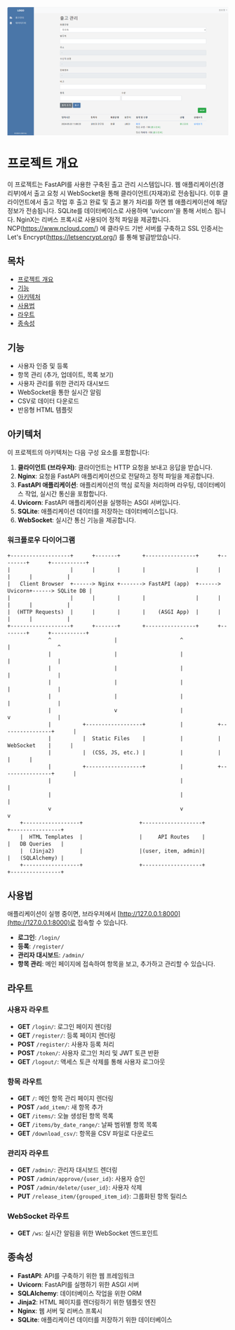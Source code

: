 ![Project Logo](doc/index.PNG)
  
# 프로젝트 개요

이 프로젝트는 FastAPI를 사용한 구축된 출고 관리 시스템입니다. 웹 애플리케이션(경리부)에서 출고 요청 시 WebSocket을 통해 클라이언트(자재과)로 전송됩니다. 이후 클라이언트에서 출고 작업 후 출고 완료 및 출고 불가 처리를 하면 웹 애플리케이션에 해당 정보가 전송됩니다. SQLite를 데이터베이스로 사용하며 'uvicorn'을 통해 서비스 됩니다. NginX는 리버스 프록시로 사용되어 정적 파일을 제공합니다. NCP(https://www.ncloud.com/) 에 클라우드 기반 서버를 구축하고 SSL 인증서는 Let's Encrypt(https://letsencrypt.org/) 를 통해 발급받았습니다.
 
## 목차

- [프로젝트 개요](#프로젝트-개요)
- [기능](#기능)
- [아키텍처](#아키텍처)
- [사용법](#사용법)
- [라우트](#라우트)
- [종속성](#종속성)
 
## 기능

- 사용자 인증 및 등록
- 항목 관리 (추가, 업데이트, 목록 보기)
- 사용자 관리를 위한 관리자 대시보드
- WebSocket을 통한 실시간 알림
- CSV로 데이터 다운로드
- 반응형 HTML 템플릿

## 아키텍처

이 프로젝트의 아키텍처는 다음 구성 요소를 포함합니다:

1. **클라이언트 (브라우저)**: 클라이언트는 HTTP 요청을 보내고 응답을 받습니다.
2. **Nginx**: 요청을 FastAPI 애플리케이션으로 전달하고 정적 파일을 제공합니다.
3. **FastAPI 애플리케이션**: 애플리케이션의 핵심 로직을 처리하며 라우팅, 데이터베이스 작업, 실시간 통신을 포함합니다.
4. **Uvicorn**: FastAPI 애플리케이션을 실행하는 ASGI 서버입니다.
5. **SQLite**: 애플리케이션 데이터를 저장하는 데이터베이스입니다.
6. **WebSocket**: 실시간 통신 기능을 제공합니다.

### 워크플로우 다이어그램

```plaintext
+-------------------+      +-------+       +----------------+      +--------+      +-----------+
|                   |      |       |       |                |      |        |      |           |
|   Client Browser  +------> Nginx +-------> FastAPI (app)  +------> Uvicorn+------> SQLite DB |
|                   |      |       |       |                |      |        |      |           |
|  (HTTP Requests)  |      |       |       |    (ASGI App)  |      |        |      |           |
+-------------------+      +-------+       +----------------+      +--------+      +-----------+
             ^                    |                    ^                   |               ^
             |                    |                    |                   |               |
             |                    |                    |                   |               |
             |                    |                    |                   |               |
             |                    |                    |                   |               |
             |                    v                    |                   v               |
             |          +------------------+           |           +----------------+      |
             |          |  Static Files    |           |           |   WebSocket    |      |
             |          |  (CSS, JS, etc.) |           |           |                |      |
             |          +------------------+           |           +----------------+      |
             |                                         |                                   |
             |                                         |                                   |
             v                                         v                                   v
    +------------------+                  +-------------------+                 +----------------+
    |  HTML Templates  |                  |     API Routes    |                 |   DB Queries   |
    |  (Jinja2)        |                  |(user, item, admin)|                 |   (SQLAlchemy) |
    +------------------+                  +-------------------+                 +----------------+
```

## 사용법

애플리케이션이 실행 중이면, 브라우저에서 [http://127.0.0.1:8000](http://127.0.0.1:8000)로 접속할 수 있습니다.

- **로그인**: `/login/`
- **등록**: `/register/`
- **관리자 대시보드**: `/admin/`
- **항목 관리**: 메인 페이지에 접속하여 항목을 보고, 추가하고 관리할 수 있습니다.

## 라우트

### 사용자 라우트

- **GET** `/login/`: 로그인 페이지 렌더링
- **GET** `/register/`: 등록 페이지 렌더링
- **POST** `/register/`: 사용자 등록 처리
- **POST** `/token/`: 사용자 로그인 처리 및 JWT 토큰 반환
- **GET** `/logout/`: 액세스 토큰 삭제를 통해 사용자 로그아웃

### 항목 라우트

- **GET** `/`: 메인 항목 관리 페이지 렌더링
- **POST** `/add_item/`: 새 항목 추가
- **GET** `/items/`: 오늘 생성된 항목 목록
- **GET** `/items/by_date_range/`: 날짜 범위별 항목 목록
- **GET** `/download_csv/`: 항목을 CSV 파일로 다운로드

### 관리자 라우트

- **GET** `/admin/`: 관리자 대시보드 렌더링
- **POST** `/admin/approve/{user_id}`: 사용자 승인
- **POST** `/admin/delete/{user_id}`: 사용자 삭제
- **PUT** `/release_item/{grouped_item_id}`: 그룹화된 항목 릴리스

### WebSocket 라우트

- **GET** `/ws`: 실시간 알림을 위한 WebSocket 엔드포인트

## 종속성

- **FastAPI**: API를 구축하기 위한 웹 프레임워크
- **Uvicorn**: FastAPI를 실행하기 위한 ASGI 서버
- **SQLAlchemy**: 데이터베이스 작업을 위한 ORM
- **Jinja2**: HTML 페이지를 렌더링하기 위한 템플릿 엔진
- **Nginx**: 웹 서버 및 리버스 프록시
- **SQLite**: 애플리케이션 데이터를 저장하기 위한 데이터베이스
